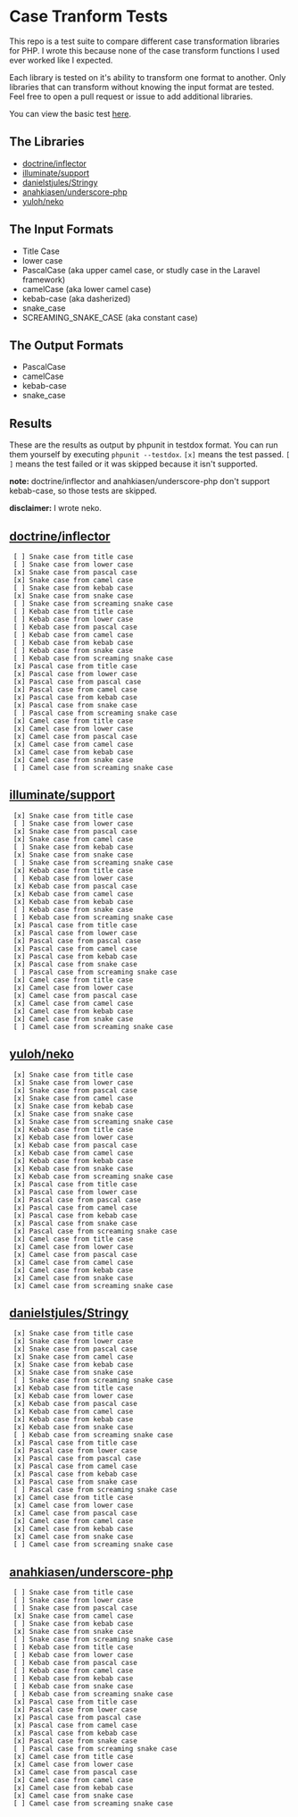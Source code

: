 # Case Tranform Tests

This repo is a test suite to compare different case transformation libraries for PHP.  I wrote this because none of the case transform functions I used ever worked like I expected.

Each library is tested on it's ability to transform one format to another.  Only libraries that can transform without knowing the input format are tested.  Feel free to open a pull request or issue to add additional libraries.

You can view the basic test [here](tests/CaseTestCase.php).

## The Libraries

- [doctrine/inflector](https://github.com/doctrine/inflector)
- [illuminate/support](https://github.com/illuminate/support)
- [danielstjules/Stringy](https://github.com/danielstjules/Stringy)
- [anahkiasen/underscore-php](https://github.com/Anahkiasen/underscore-php)
- [yuloh/neko](https://github.com/yuloh/neko)

## The Input Formats

- Title Case
- lower case
- PascalCase (aka upper camel case, or studly case in the Laravel framework)
- camelCase (aka lower camel case)
- kebab-case (aka dasherized)
- snake_case
- SCREAMING_SNAKE_CASE (aka constant case)

## The Output Formats

- PascalCase
- camelCase
- kebab-case
- snake_case

## Results

These are the results as output by phpunit in testdox format.  You can run them yourself by executing `phpunit --testdox`.  `[x]` means the test passed. `[ ]` means the test failed or it was skipped because it isn't supported.

**note:** doctrine/inflector and anahkiasen/underscore-php don't support kebab-case, so those tests are skipped.

**disclaimer:** I wrote neko.

## [doctrine/inflector](https://github.com/doctrine/inflector)
```
 [ ] Snake case from title case
 [ ] Snake case from lower case
 [x] Snake case from pascal case
 [x] Snake case from camel case
 [ ] Snake case from kebab case
 [x] Snake case from snake case
 [ ] Snake case from screaming snake case
 [ ] Kebab case from title case
 [ ] Kebab case from lower case
 [ ] Kebab case from pascal case
 [ ] Kebab case from camel case
 [ ] Kebab case from kebab case
 [ ] Kebab case from snake case
 [ ] Kebab case from screaming snake case
 [x] Pascal case from title case
 [x] Pascal case from lower case
 [x] Pascal case from pascal case
 [x] Pascal case from camel case
 [x] Pascal case from kebab case
 [x] Pascal case from snake case
 [ ] Pascal case from screaming snake case
 [x] Camel case from title case
 [x] Camel case from lower case
 [x] Camel case from pascal case
 [x] Camel case from camel case
 [x] Camel case from kebab case
 [x] Camel case from snake case
 [ ] Camel case from screaming snake case
```

## [illuminate/support](https://github.com/illuminate/support)
```
 [x] Snake case from title case
 [ ] Snake case from lower case
 [x] Snake case from pascal case
 [x] Snake case from camel case
 [ ] Snake case from kebab case
 [x] Snake case from snake case
 [ ] Snake case from screaming snake case
 [x] Kebab case from title case
 [ ] Kebab case from lower case
 [x] Kebab case from pascal case
 [x] Kebab case from camel case
 [x] Kebab case from kebab case
 [ ] Kebab case from snake case
 [ ] Kebab case from screaming snake case
 [x] Pascal case from title case
 [x] Pascal case from lower case
 [x] Pascal case from pascal case
 [x] Pascal case from camel case
 [x] Pascal case from kebab case
 [x] Pascal case from snake case
 [ ] Pascal case from screaming snake case
 [x] Camel case from title case
 [x] Camel case from lower case
 [x] Camel case from pascal case
 [x] Camel case from camel case
 [x] Camel case from kebab case
 [x] Camel case from snake case
 [ ] Camel case from screaming snake case
```

## [yuloh/neko](https://github.com/yuloh/neko)
```
 [x] Snake case from title case
 [x] Snake case from lower case
 [x] Snake case from pascal case
 [x] Snake case from camel case
 [x] Snake case from kebab case
 [x] Snake case from snake case
 [x] Snake case from screaming snake case
 [x] Kebab case from title case
 [x] Kebab case from lower case
 [x] Kebab case from pascal case
 [x] Kebab case from camel case
 [x] Kebab case from kebab case
 [x] Kebab case from snake case
 [x] Kebab case from screaming snake case
 [x] Pascal case from title case
 [x] Pascal case from lower case
 [x] Pascal case from pascal case
 [x] Pascal case from camel case
 [x] Pascal case from kebab case
 [x] Pascal case from snake case
 [x] Pascal case from screaming snake case
 [x] Camel case from title case
 [x] Camel case from lower case
 [x] Camel case from pascal case
 [x] Camel case from camel case
 [x] Camel case from kebab case
 [x] Camel case from snake case
 [x] Camel case from screaming snake case
```

## [danielstjules/Stringy](https://github.com/danielstjules/Stringy)
```
 [x] Snake case from title case
 [x] Snake case from lower case
 [x] Snake case from pascal case
 [x] Snake case from camel case
 [x] Snake case from kebab case
 [x] Snake case from snake case
 [ ] Snake case from screaming snake case
 [x] Kebab case from title case
 [x] Kebab case from lower case
 [x] Kebab case from pascal case
 [x] Kebab case from camel case
 [x] Kebab case from kebab case
 [x] Kebab case from snake case
 [ ] Kebab case from screaming snake case
 [x] Pascal case from title case
 [x] Pascal case from lower case
 [x] Pascal case from pascal case
 [x] Pascal case from camel case
 [x] Pascal case from kebab case
 [x] Pascal case from snake case
 [ ] Pascal case from screaming snake case
 [x] Camel case from title case
 [x] Camel case from lower case
 [x] Camel case from pascal case
 [x] Camel case from camel case
 [x] Camel case from kebab case
 [x] Camel case from snake case
 [ ] Camel case from screaming snake case
```

## [anahkiasen/underscore-php](https://github.com/Anahkiasen/underscore-php)
```
 [ ] Snake case from title case
 [ ] Snake case from lower case
 [ ] Snake case from pascal case
 [x] Snake case from camel case
 [ ] Snake case from kebab case
 [x] Snake case from snake case
 [ ] Snake case from screaming snake case
 [ ] Kebab case from title case
 [ ] Kebab case from lower case
 [ ] Kebab case from pascal case
 [ ] Kebab case from camel case
 [ ] Kebab case from kebab case
 [ ] Kebab case from snake case
 [ ] Kebab case from screaming snake case
 [x] Pascal case from title case
 [x] Pascal case from lower case
 [x] Pascal case from pascal case
 [x] Pascal case from camel case
 [x] Pascal case from kebab case
 [x] Pascal case from snake case
 [ ] Pascal case from screaming snake case
 [x] Camel case from title case
 [x] Camel case from lower case
 [x] Camel case from pascal case
 [x] Camel case from camel case
 [x] Camel case from kebab case
 [x] Camel case from snake case
 [ ] Camel case from screaming snake case
 ```
